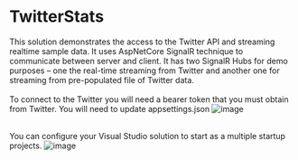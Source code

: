# TwitterStats

This solution demonstrates the access to the Twitter API and streaming realtime sample data.
It uses AspNetCore SignalR technique to communicate between server and client. 
It has two SignalR Hubs for demo purposes – one the real-time streaming from Twitter and another one for streaming from pre-populated file of Twitter data. <br /><br />
To connect to the Twitter you will need a bearer token that you must obtain from Twitter. You will need to update appsettings.json 
![image](https://user-images.githubusercontent.com/43709394/175111830-0982d6f6-9ac9-416a-b3b3-8ec52a960845.png)<br /><br />

You can configure your Visual Studio solution to start as a multiple startup projects.
![image](https://user-images.githubusercontent.com/43709394/175111944-0978c809-846d-44ea-bc5c-2842a1b28c2e.png)

